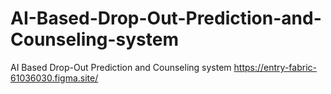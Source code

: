 # AI-Based-Drop-Out-Prediction-and-Counseling-system
AI Based Drop-Out Prediction and Counseling system
https://entry-fabric-61036030.figma.site/

